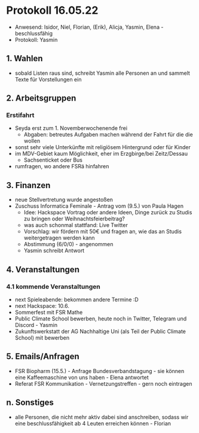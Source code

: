---
---

# Protokoll 16.05.22

* Anwesend: Isidor, Niel, Florian, (Erik), Alicja, Yasmin, Elena - beschlussfähig
* Protokoll: Yasmin 

## 1. Wahlen
* sobald Listen raus sind, schreibt Yasmin alle Personen an und sammelt Texte für Vorstellungen ein

## 2. Arbeitsgruppen
### Erstifahrt
* Seyda erst zum 1. Novemberwochenende frei
    * Abgaben: betreutes Aufgaben machen während der Fahrt für die die wollen
* sonst sehr viele Unterkünfte mit religiösem Hintergrund oder für Kinder
* im MDV-Gebiet kaum Möglichkeit, eher im Erzgbirge/bei Zeitz/Dessau
    * Sachsenticket oder Bus
* rumfragen, wo andere FSRä hinfahren

## 3. Finanzen

* neue Stellvertretung wurde angestoßen
* Zuschuss Informatica Feminale - Antrag vom (9.5.) von Paula Hagen
    * Idee: Hackspace Vortrag oder andere Ideen, Dinge zurück zu Studis zu bringen oder Weihnachtsfeierbeitrag?
    * was auch schonmal stattfand: Live Twitter
    * Vorschlag: wir fördern mit 50€ und fragen an, wie das an Studis weitergetragen werden kann
    * Abstimmung (6/0/0) - angenommen 
    * Yasmin schreibt Antwort 


## 4. Veranstaltungen

### 4.1 kommende Veranstaltungen
* next Spieleabende: bekommen andere Termine :D
* next Hackspace: 10.6.
* Sommerfest mit FSR Mathe 
* Public Climate School bewerben, heute noch in Twitter, Telegram und Discord - Yasmin 
* Zukunftswerkstatt der AG Nachhaltige Uni (als Teil der Public Climate School) mit bewerben

## 5. Emails/Anfragen
* FSR Biopharm (15.5.) - Anfrage Bundesverbandstagung - sie können eine Kaffeemaschine von uns haben - Elena antwortet
* Referat FSR Kommunikation - Vernetzungstreffen - gern noch eintragen

## n. Sonstiges
* alle Personen, die nicht mehr aktiv dabei sind anschreiben, sodass wir eine beschlussfähigkeit ab 4 Leuten erreichen können - Florian 

